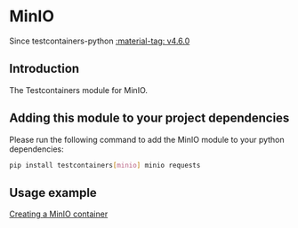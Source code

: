 # MinIO

Since testcontainers-python <a href="https://github.com/testcontainers/testcontainers-python/releases/tag/v4.6.0"><span class="tc-version">:material-tag: v4.6.0</span></a>

## Introduction

The Testcontainers module for MinIO.

## Adding this module to your project dependencies

Please run the following command to add the MinIO module to your python dependencies:

```bash
pip install testcontainers[minio] minio requests
```

## Usage example

<!--codeinclude-->

[Creating a MinIO container](../../modules/minio/example_basic.py)

<!--/codeinclude-->
